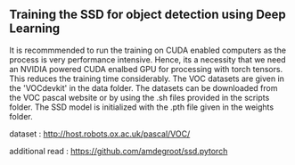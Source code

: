 ## Training the SSD for object detection using Deep Learning

It is recommmended to run the training on CUDA enabled computers as the process is very performance intensive.
Hence, its a necessity that we need an NVIDIA powered CUDA enalbed GPU for processing with torch tensors.
This reduces the training time considerably. 
The VOC datasets are given in the 'VOCdevkit' in the data folder. The datasets can be downloaded from the VOC pascal website 
or by using the .sh files provided in the scripts folder.
The SSD model is initialized with the .pth file given in the weights folder.

dataset :
http://host.robots.ox.ac.uk/pascal/VOC/

additional read :
https://github.com/amdegroot/ssd.pytorch
